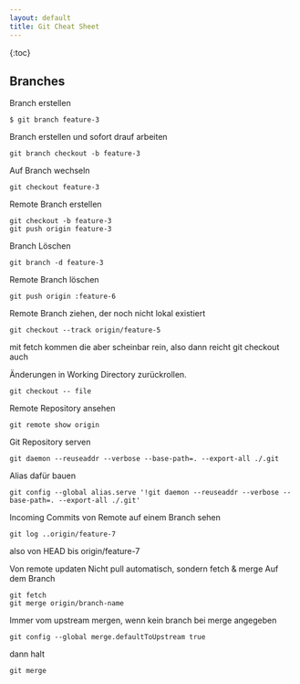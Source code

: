 ```yaml
---
layout: default
title: Git Cheat Sheet
---
```


{:toc}

## Branches

Branch erstellen

```
$ git branch feature-3
```

Branch erstellen und sofort drauf arbeiten

```
git branch checkout -b feature-3
```

Auf Branch wechseln

```
git checkout feature-3
```

Remote Branch erstellen
```
git checkout -b feature-3
git push origin feature-3
```

Branch Löschen
```
git branch -d feature-3
```

Remote Branch löschen

```
git push origin :feature-6
```

Remote Branch ziehen, der noch nicht lokal existiert

```
git checkout --track origin/feature-5
```

mit fetch kommen die aber scheinbar rein, also dann reicht git checkout auch

Änderungen in Working Directory zurückrollen.

```
git checkout -- file
```

Remote Repository ansehen
```
git remote show origin
```

Git Repository serven

```
git daemon --reuseaddr --verbose --base-path=. --export-all ./.git
```

Alias dafür bauen

```
git config --global alias.serve '!git daemon --reuseaddr --verbose --base-path=. --export-all ./.git'
```

Incoming Commits von Remote auf einem Branch sehen

```
git log ..origin/feature-7
```
also von HEAD bis origin/feature-7

Von remote updaten
Nicht pull automatisch, sondern fetch & merge
Auf dem Branch

```
git fetch
git merge origin/branch-name
```

Immer vom upstream mergen, wenn kein branch bei merge angegeben

```
git config --global merge.defaultToUpstream true
```

dann halt

```
git merge
```
